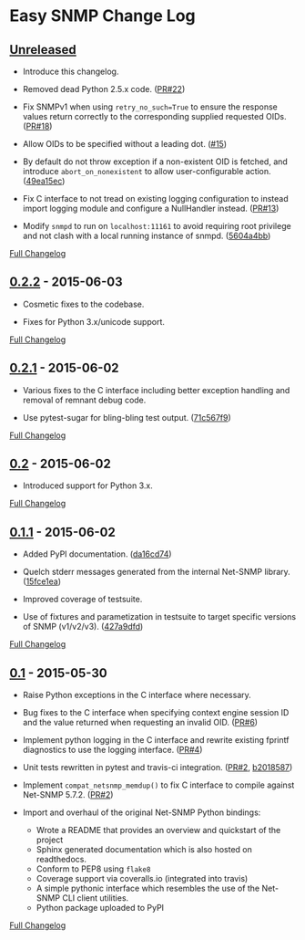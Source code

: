 # Easy SNMP Change Log

## [Unreleased](https://github.com/fgimian/easysnmp/tree/HEAD)

* Introduce this changelog.

* Removed dead Python 2.5.x code. ([PR#22])

* Fix SNMPv1 when using `retry_no_such=True` to ensure the response values
  return correctly to the corresponding supplied requested OIDs.
  ([PR#18])

* Allow OIDs to be specified without a leading dot. ([#15])

* By default do not throw exception if a non-existent OID is fetched,
  and introduce `abort_on_nonexistent` to allow user-configurable action.
  ([49ea15ec])

* Fix C interface to not tread on existing logging configuration to instead
  import logging module and configure a NullHandler instead. ([PR#13])

* Modify `snmpd` to run on `localhost:11161` to avoid requiring root privilege
  and not clash with a local running instance of snmpd. ([5604a4bb])

[PR#22]: https://github.com/fgimian/easysnmp/pull/22
[PR#18]: https://github.com/fgimian/easysnmp/pull/18
[#15]: https://github.com/fgimian/easysnmp/issues/15
[49ea15ec]: https://github.com/fgimian/easysnmp/commit/49ea15ec32cd29cd2469041d0a6bab499dd7b599
[PR#13]: https://github.com/fgimian/easysnmp/pull/13
[5604a4bb]: https://github.com/fgimian/easysnmp/commit/5604a4bbe72844295e966af270469aeccad19e98

[Full Changelog](https://github.com/fgimian/easysnmp/compare/0.2.2...HEAD)

## [0.2.2] - 2015-06-03
[0.2.2]: https://github.com/fgimian/easysnmp/tree/0.2.2

* Cosmetic fixes to the codebase.

* Fixes for Python 3.x/unicode support.

[502eb4a3]: https://github.com/fgimian/easysnmp/commit/502eb4a3a02f884a08ff7592cc4f25505e20f102

[Full Changelog](https://github.com/fgimian/easysnmp/compare/0.2.1...0.2.2)

## [0.2.1] - 2015-06-02
[0.2.1]: https://github.com/fgimian/easysnmp/tree/0.2.1

* Various fixes to the C interface including better exception handling and
  removal of remnant debug code.

* Use pytest-sugar for bling-bling test output. ([71c567f9])

[71c567f9]: https://github.com/fgimian/easysnmp/commit/71c567f9ae0cabe8eee970ed0b102956b8c73565
[Full Changelog](https://github.com/fgimian/easysnmp/compare/0.2...0.2.1)

## [0.2] - 2015-06-02
[0.2]: https://github.com/fgimian/easysnmp/tree/0.2

* Introduced support for Python 3.x.

[Full Changelog](https://github.com/fgimian/easysnmp/compare/0.1.1...0.2)

## [0.1.1] - 2015-06-02
[0.1.1]: https://github.com/fgimian/easysnmp/tree/0.1.1

* Added PyPI documentation. ([da16cd74])

* Quelch stderr messages generated from the internal Net-SNMP library.
  ([15fce1ea])

* Improved coverage of testsuite.

* Use of fixtures and parametization in testsuite to target specific versions
  of SNMP (v1/v2/v3). ([427a9dfd])

[Full Changelog](https://github.com/fgimian/easysnmp/compare/0.1...0.1.1)

[da16cd74]: https://github.com/fgimian/easysnmp/commit/da16cd749bff13863fe6ea61d221f08f389ddca0
[15fce1ea]: https://github.com/fgimian/easysnmp/commit/15fce1ea7adcee4dc86d1a42271f123e749a0241
[427a9dfd]: https://github.com/fgimian/easysnmp/commit/427a9dfd4740ce22f2af6bee617fe7a78a7bbcae

## [0.1] - 2015-05-30
[0.1]: https://github.com/fgimian/easysnmp/tree/0.1

- Raise Python exceptions in the C interface where necessary.

- Bug fixes to the C interface when specifying context engine session ID
  and the value returned when requesting an invalid OID. ([PR#6])

- Implement python logging in the C interface and rewrite existing
  fprintf diagnostics to use the logging interface. ([PR#4])

- Unit tests rewritten in pytest and travis-ci integration. ([PR#2], [b2018587])

- Implement `compat_netsnmp_memdup()` to fix C interface to compile against
  Net-SNMP 5.7.2. ([PR#2])

- Import and overhaul of the original Net-SNMP Python bindings:
    - Wrote a README that provides an overview and quickstart of the project
    - Sphinx generated documentation which is also hosted on readthedocs.
    - Conform to PEP8 using `flake8`
    - Coverage support via coveralls.io (integrated into travis)
    - A simple pythonic interface which resembles the use of the Net-SNMP CLI
      client utilities.
    - Python package uploaded to PyPI


[Full Changelog](https://github.com/fgimian/easysnmp/compare/6c0f8c32709fc240f57934ed50e31bf05af04e20...0.1)

[PR#6]: https://github.com/fgimian/easysnmp/pull/6
[PR#4]: https://github.com/fgimian/easysnmp/pull/4
[PR#2]: https://github.com/fgimian/easysnmp/pull/2
[b2018587]: https://github.com/fgimian/easysnmp/commit/b20185875feae252b7f912f693156fca1d88b3d0
